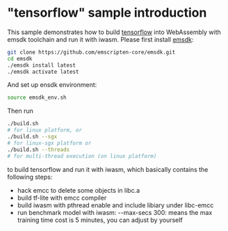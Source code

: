 "tensorflow" sample introduction
==============

This sample demonstrates how to build [tensorflow](https://github.com/tensorflow/tensorflow) into WebAssembly with emsdk toolchain and run it with iwasm. Please first install [emsdk](https://github.com/emscripten-core/emsdk):
```bash
git clone https://github.com/emscripten-core/emsdk.git
cd emsdk
./emsdk install latest
./emsdk activate latest
```
And set up ensdk environment:
```bash
source emsdk_env.sh
```
Then run
```bash
./build.sh
# for linux platform, or
./build.sh --sgx
# for linux-sgx platform or
./build.sh --threads
# for multi-thread execution (on linux platform)
```
to build tensorflow and run it with iwasm, which basically contains the following steps:
- hack emcc to delete some objects in libc.a
- build tf-lite with emcc compiler
- build iwasm with pthread enable and include libiary under libc-emcc
- run benchmark model with iwasm:
  --max-secs 300: means the max training time cost is 5 minutes, you can adjust by yourself
